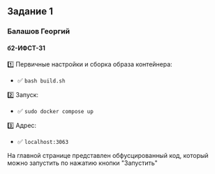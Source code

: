 ## Задание 1
### Балашов Георгий
#### б2-ИФСТ-31


1️⃣  Первичные настройки и сборка образа контейнера:
- 	✅ `bash build.sh`

2️⃣  Запуск:
- 	✅ `sudo docker compose up`

3️⃣  Адрес:
- 	✅ `localhost:3063`

На главной странице представлен обфусцированный код, который можно запустить по нажатию кнопки "Запустить"
